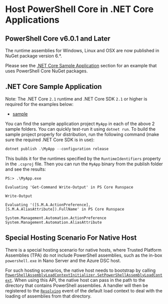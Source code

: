 # Host PowerShell Core in .NET Core Applications

## PowerShell Core v6.0.1 and Later

The runtime assemblies for Windows, Linux and OSX are now published in NuGet package version 6.*.

Please see the [.NET Core Sample Application](#net-core-sample-application) section for an example that uses PowerShell Core NuGet packages.

## .NET Core Sample Application

Note: The .NET Core `2.1` runtime and .NET Core SDK `2.1` or higher is required for the examples below:

- [sample](./sample)

You can find the sample application project `MyApp` in each of the above 2 sample folders. You can quickly test-run it using `dotnet run`.
To build the sample project properly for distribution, run the following command (make sure the required .NET Core SDK is in use):

```powershell
dotnet publish .\MyApp --configuration release
```

This builds it for the runtimes specified by the `RuntimeIdentifiers` property in the `.csproj` file.
Then you can run the `MyApp` binary from the publish folder and see the results:

```none
PS:> .\MyApp.exe

Evaluating 'Get-Command Write-Output' in PS Core Runspace

Write-Output

Evaluating '([S.M.A.ActionPreference], [S.M.A.AliasAttribute]).FullName' in PS Core Runspace

System.Management.Automation.ActionPreference
System.Management.Automation.AliasAttribute
```

## Special Hosting Scenario For Native Host

There is a special hosting scenario for native hosts,
where Trusted Platform Assemblies (TPA) do not include PowerShell assemblies,
such as the in-box `powershell.exe` in Nano Server and the Azure DSC host.

For such hosting scenarios, the native host needs to bootstrap by calling [`PowerShellAssemblyLoadContextInitializer.SetPowerShellAssemblyLoadContext`](https://docs.microsoft.com/dotnet/api/system.management.automation.powershellassemblyloadcontextinitializer.setpowershellassemblyloadcontext).
When using this API, the native host can pass in the path to the directory that contains PowerShell assemblies.
A handler will then be registered to the [`Resolving`](https://github.com/dotnet/corefx/blob/d6678e9653defe3cdfff26b2ff62135b6b22c77f/src/System.Runtime.Loader/ref/System.Runtime.Loader.cs#L38)
event of the default load context to deal with the loading of assemblies from that directory.
